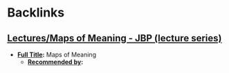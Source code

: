 
# Backlinks
## [Lectures/Maps of Meaning - JBP (lecture series)](<Lectures/Maps of Meaning - JBP (lecture series).md>)
- **[Full Title](<Full Title.md>):** Maps of Meaning
    - **[Recommended by](<Recommended by.md>):**

